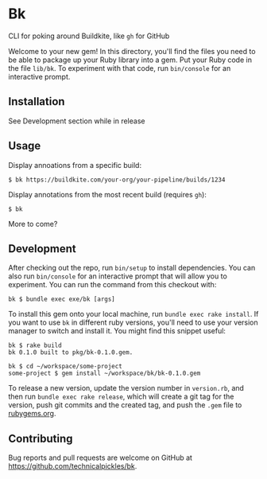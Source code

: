 # Bk

CLI for poking around Buildkite, like `gh` for GitHub

Welcome to your new gem! In this directory, you'll find the files you need to be able to package up your Ruby library into a gem. Put your Ruby code in the file `lib/bk`. To experiment with that code, run `bin/console` for an interactive prompt.

## Installation

See Development section while in release

## Usage

Display annoations from a specific build:

    $ bk https://buildkite.com/your-org/your-pipeline/builds/1234

Display annotations from the most recent build (requires `gh`):


    $ bk

More to come?

## Development

After checking out the repo, run `bin/setup` to install dependencies. You can also run `bin/console` for an interactive prompt that will allow you to experiment. You can run the command from this checkout with:

    bk $ bundle exec exe/bk [args]

To install this gem onto your local machine, run `bundle exec rake install`. If you want to use `bk` in different ruby versions, you'll need to use your version manager to switch and install it. You might find this snippet useful:

    bk $ rake build
    bk 0.1.0 built to pkg/bk-0.1.0.gem.

    bk $ cd ~/workspace/some-project
    some-project $ gem install ~/workspace/bk/bk-0.1.0.gem

To release a new version, update the version number in `version.rb`, and then run `bundle exec rake release`, which will create a git tag for the version, push git commits and the created tag, and push the `.gem` file to [rubygems.org](https://rubygems.org).

## Contributing

Bug reports and pull requests are welcome on GitHub at https://github.com/technicalpickles/bk.
